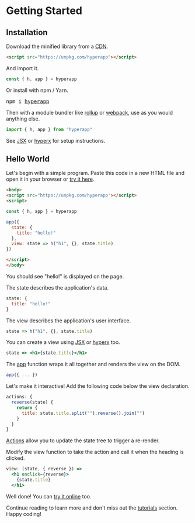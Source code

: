 # Getting Started

## Installation

Download the minified library from a [CDN](https://unpkg.com/hyperapp).

```html
<script src="https://unpkg.com/hyperapp"></script>
```

And import it.

```js
const { h, app } = hyperapp
```

Or install with npm / Yarn.

<pre>
npm i <a href="https://www.npmjs.com/package/hyperapp">hyperapp</a>
</pre>

Then with a module bundler like [rollup](https://github.com/rollup/rollup) or [webpack](https://github.com/webpack/webpack), use as you would anything else.

```jsx
import { h, app } from "hyperapp"
```

See [JSX] or [hyperx] for setup instructions.

[hyperx]: /docs/hyperx.md
[JSX]: /docs/jsx.md


## Hello World

Let's begin with a simple program. Paste this code in a new HTML file and open it in your browser or [try it here](https://codepen.io/hyperapp/pen/PmjRov?editors=1010).

```html
<body>
<script src="https://unpkg.com/hyperapp"></script>
<script>

const { h, app } = hyperapp

app({
  state: {
    title: "hello!"
  },
  view: state => h("h1", {}, state.title)
})

</script>
</body>
```

You should see "hello!" is displayed on the page.

The state describes the application's data.

```js
state: {
  title: "hello!"
}
```

The view describes the application's user interface.

```js
state => h("h1", {}, state.title)
```

You can create a view using [JSX] or [hyperx] too.

```jsx
state => <h1>{state.title}</h1>
```

The [app](/docs/api.md#app) function wraps it all together and renders the view on the DOM.

```jsx
app({ ... })
```

Let's make it interactive! Add the following code below the view declaration.

```jsx
actions: {
  reverse(state) {
    return {
      title: state.title.split("").reverse().join("")
    }
  }
}
```

[Actions](/docs/actions.md) allow you to update the state tree to trigger a re-render.

Modify the view function to take the action and call it when the heading is clicked.

```jsx
view: (state, { reverse }) =>
  <h1 onclick={reverse}>
    {state.title}
  </h1>
```

Well done! You can [try it online](https://codepen.io/hyperapp/pen/NvYdma?editors=0010) too.

Continue reading to learn more and don't miss out the [tutorials](/docs/tutorials.md) section. Happy coding!
